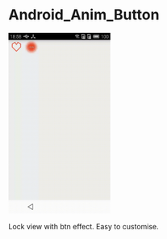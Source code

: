 # 
# Android_Anim_Button 

<img src="https://github.com/JiangYueA/android_anim_button/raw/master/picture/text.gif" alt="Android_Anim_Button" style="max-width:40%;">

Lock view with btn effect. Easy to customise.